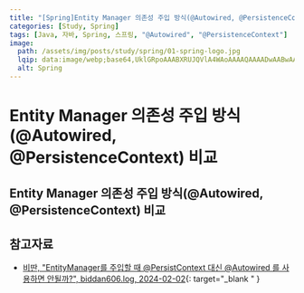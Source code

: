 ```yaml
---
title: "[Spring]Entity Manager 의존성 주입 방식(@Autowired, @PersistenceContext) 비교"
categories: [Study, Spring]
tags: [Java, 자바, Spring, 스프링, "@Autowired", "@PersistenceContext"]
image:
  path: /assets/img/posts/study/spring/01-spring-logo.jpg
  lqip: data:image/webp;base64,UklGRpoAAABXRUJQVlA4WAoAAAAQAAAADwAABwAAQUxQSDIAAAARL0AmbZurmr57yyIiqE8oiG0bejIYEQTgqiDA9vqnsUSI6H+oAERp2HZ65qP/VIAWAFZQOCBCAAAA8AEAnQEqEAAIAAVAfCWkAALp8sF8rgRgAP7o9FDvMCkMde9PK7euH5M1m6VWoDXf2FkP3BqV0ZYbO6NA/VFIAAAA
  alt: Spring
---
```


# Entity Manager 의존성 주입 방식(@Autowired, @PersistenceContext) 비교

## Entity Manager 의존성 주입 방식(@Autowired, @PersistenceContext) 비교

## 참고자료

- [비딴, "EntityManager를 주입할 때 @PersistContext 대신 @Autowired 를 사용하면 안될까?", biddan606.log, 2024-02-02](https://velog.io/@biddan606/EntityManager%EB%A5%BC-%EC%A3%BC%EC%9E%85%ED%95%A0-%EB%95%8C-Autowired-vs-PersistContext){: target="_blank " }